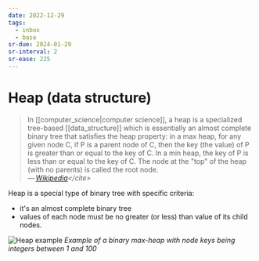 ```yaml
---
date: 2022-12-29
tags:
  - inbox
  - base
sr-due: 2024-01-29
sr-interval: 2
sr-ease: 225
---
```


# Heap (data structure)

> In [[computer_science|computer science]], a heap is a specialized tree-based
> [[data_structure]] which is essentially an almost complete binary tree that
> satisfies the heap property: in a max heap, for any given node C, if P is a
> parent node of C, then the key (the value) of P is greater than or equal to
> the key of C. In a min heap, the key of P is less than or equal to the key of
> C. The node at the "top" of the heap (with no parents) is called the root
> node.\
> — <cite>[Wikipedia](https://en.wikipedia.org/wiki/Heap_\(data_structure\))</cite>

Heap is a special type of binary tree with specific criteria:

- it's an almost complete binary tree
- values of each node must be no greater (or less) than value of its child
  nodes.

![Heap example](img/!max-heap_binary_tree.excalidraw.svg)
_Example of a binary max-heap with node keys being integers between 1 and 100_
